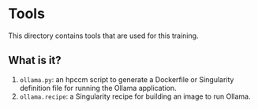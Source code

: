# Tools

This directory contains tools that are used for this training.


## What is it?

1. `ollama.py`: an hpccm script to generate a Dockerfile or Singularity
   definition file for running the Ollama application.
1. `ollama.recipe`: a Singularity recipe for building an image to run
   Ollama.
